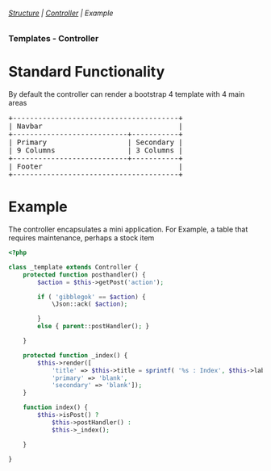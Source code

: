 ###### [Structure](/docs/structure) | [Controller](/docs/structureController) | Example

### Templates - Controller

# Standard Functionality

By default the controller can render a bootstrap 4 template with 4 main areas
<pre>
+---------------------------------------+
| Navbar                                |
+---------------------------+-----------+
| Primary                   | Secondary |
| 9 Columns                 | 3 Columns |
+---------------------------+-----------+
| Footer                                |
+---------------------------------------+
</pre>

# Example

The controller encapsulates a mini application.
For Example, a table that requires maintenance, perhaps a stock item

```php
<?php

class _template extends Controller {
	protected function posthandler() {
		$action = $this->getPost('action');

		if ( 'gibblegok' == $action) {
			\Json::ack( $action);

		}
		else { parent::postHandler(); }

	}

	protected function _index() {
		$this->render([
			'title' => $this->title = sprintf( '%s : Index', $this->label),
			'primary' => 'blank',
			'secondary' => 'blank']);
	}

	function index() {
		$this->isPost() ?
			$this->postHandler() :
			$this->_index();

	}

}
```
